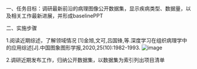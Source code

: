 一、任务目标：调研最新前沿的病理图像公开数据集，显示疾病类型、数据量，以及相关工作最新进展，并形成baselinePPT

二、实施步骤

1.阅读近期综述，了解领域情况
[1]金旭,文可,吕国锋,等.深度学习在组织病理学中的应用综述[J].中国图象图形学报,2020,25(10):1982-1993.
![image](https://github.com/flavor7/bio_image-baseline/assets/150929319/6d1bca2a-41e0-4e8e-95b5-746b29db1618)


2.调研近期发布工作，归纳公开数据集，以数据集为索引列出项目清单
